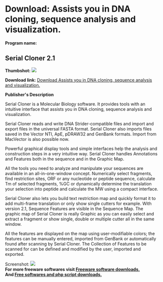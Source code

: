 # Download: Assists you in DNA cloning, sequence analysis and visualization.

**Program name:**

## Serial Cloner 2.1

  
**Thumbshot:** ![](http://www.freewarefiles.com/screenshot/serialcloner_md.jpg)   
  
**Download link:** [Download Assists you in DNA cloning, sequence analysis and visualization.](http://freesoftwares.boysofts.com/Serial-Cloner_program_57341.html)  
  


**Publisher's Description**  
  


Serial Cloner is a Molecular Biology software. It provides tools with an intuitive interface that assists you in DNA cloning, sequence analysis and visualization. 

Serial Cloner reads and write DNA Strider-compatible files and import and export files in the universal FASTA format. Serial Cloner also imports files saved in the Vector NTI, ApE, pDRAW32 and GenBank formats. Import from MacVector is also possible now. 

Powerful graphical display tools and simple interfaces help the analysis and construction steps in a very intuitive way. Serial Cloner handles Annotations and Features both in the sequence and in the Graphic Map.

All the tools you need to analyze and manipulate your sequences are available in an all-in-one-window concept. Numerically select fragments, find restriction sites, ORF or any nucleotide or peptide sequence, calculate Tm of selected fragments, %GC or dynamically determine the translation your selection into peptide and calculate the MW using a compact interface.

Serial Cloner also lets you build text restriction map and quickly format it to add multi-frame translation or only show single cutters for example. With version 2.1, Sequence Features are visible in the Sequence Map. The graphic map of Serial Cloner is really Graphic as you can easily select and extract a fragment or show single, double or multiple cutter all in the same window. 

All the features are displayed on the map using user-modifiable colors; the features can be manually entered, imported from GenBank or automatically found after scanning by Serial Cloner. The Collection of Features to be scanned for can be defined and modified by the user, imported and exported.

  
  
Screenshot: ![](http://www.freewarefiles.com/screenshot/serialcloner.jpg)   
**For more freeware softwares visit [Freeware software downloads.](http://freesoftwares.boysofts.com/)**   
**And [Free softwares and php script downloads.](http://www.boysofts.com/)**
